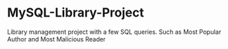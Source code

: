# MySQL-Library-Project
Library management project with a few SQL queries. Such as Most Popular Author and Most Malicious Reader
